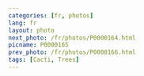 ```yaml
---
categories: [fr, photos]
lang: fr
layout: photo
next_photo: /fr/photos/P0000164.html
picname: P0000165
prev_photo: /fr/photos/P0000166.html
tags: [Cacti, Trees]
---
```

